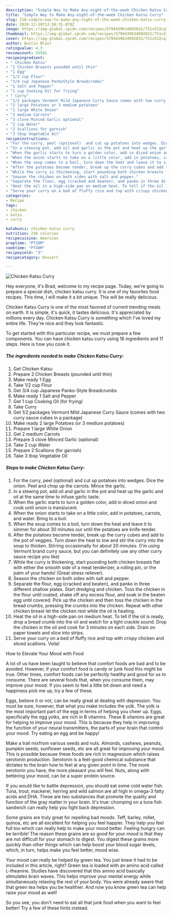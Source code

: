 ```yaml
---
description: "Simple Way to Make Any-night-of-the-week Chicken Katsu Curry"
title: "Simple Way to Make Any-night-of-the-week Chicken Katsu Curry"
slug: 218-simple-way-to-make-any-night-of-the-week-chicken-katsu-curry
date: 2020-12-20T13:58:15.078Z
image: https://img-global.cpcdn.com/recipes/5794439634092032/751x532cq70/chicken-katsu-curry-recipe-main-photo.jpg
thumbnail: https://img-global.cpcdn.com/recipes/5794439634092032/751x532cq70/chicken-katsu-curry-recipe-main-photo.jpg
cover: https://img-global.cpcdn.com/recipes/5794439634092032/751x532cq70/chicken-katsu-curry-recipe-main-photo.jpg
author: Dustin Blair
ratingvalue: 4.3
reviewcount: 33581
recipeingredient:
- " Chicken Katsu"
- "2 Chicken Breasts pounded until thin"
- "1 Egg"
- "1/2 cup Flour"
- "3/4 cup Japanese PankoStyle Breadcrumbs"
- "1 Salt and Pepper"
- "1 cup Cooking Oil for frying"
- " Curry"
- "1/2 packages Vermont Mild Japanese Curry Sauce comes with two curry sauce cubes in a package"
- "2 large Potatoes or 3 medium potatoes"
- "1 large White Onion"
- "2 medium Carrots"
- "3 clove Minced Garlic optional"
- "2 cup Water"
- "2 Scallions for garnish"
- "3 tbsp Vegetable Oil"
recipeinstructions:
- "For the curry, peel (optional)  and cut up potatoes into wedges. Dice the onion. Peel and chop up the carrots. Mince the garlic."
- "In a stewing pot, add oil and garlic in the pot and heat up the garlic and oil at the same time to infuse garlic taste."
- "When the garlic starts to turn a golden color, add in diced onion and cook until onion is translucent."
- "When the onion starts to take on a little color, add in potatoes, carrots, and water. Bring to a boil."
- "When the soup comes to a boil, turn down the heat and leave it to simmer for about 30 minutes our until the potatoes are knife-tender."
- "After the potatoes become tender, break up the curry cubes and add to the pot of veggies. Turn down the heat to low and stir the curry into the soup to thicken. Stirring occasionally for about 20 minutes.          (I&#39;m using Vermont brand curry sauce, but you can definitely use any other curry sauce recipe you like)"
- "While the curry is thickening, start pounding both chicken breasts flat with either the smooth side of a meat tenderizer, a rolling pin, or the palm of your hands! (Great stress reliever)."
- "Season the chicken on both sides with salt and pepper."
- "Separate the flour, egg (cracked and beaten), and panko in three different shallow plates. Start dredging and chicken. Toss the chicken in the flour until coated, shake off any excess flour, and soak in the beaten egg until covered. Pick up the chicken and then toss the chicken in the bread crumbs, pressing the crumbs into the chicken. Repeat with other chicken breast let the chicken rest while the oil is heating."
- "Heat the oil in a high-side pan on medium heat. To tell if the oil is ready, drop a bread crumb into the oil and watch for a light crackle sound. Drop the chicken in the oil and cook for 3 minutes on each side. Drain on paper towels and slice into strips."
- "Serve your curry on a bed of fluffy rice and top with crispy chicken and sliced scallions. Voila!"
categories:
- Recipe
tags:
- chicken
- katsu
- curry

katakunci: chicken katsu curry 
nutrition: 236 calories
recipecuisine: American
preptime: "PT20M"
cooktime: "PT48M"
recipeyield: "3"
recipecategory: Dessert

---
```



![Chicken Katsu Curry](https://img-global.cpcdn.com/recipes/5794439634092032/751x532cq70/chicken-katsu-curry-recipe-main-photo.jpg)

Hey everyone, it's Brad, welcome to my recipe page. Today, we're going to prepare a special dish, chicken katsu curry. It is one of my favorites food recipes. This time, I will make it a bit unique. This will be really delicious.

Chicken Katsu Curry is one of the most favored of current trending meals on earth. It is simple, it's quick, it tastes delicious. It's appreciated by millions every day. Chicken Katsu Curry is something which I've loved my entire life. They're nice and they look fantastic.




To get started with this particular recipe, we must prepare a few components. You can have chicken katsu curry using 16 ingredients and 11 steps. Here is how you cook it.

<!--inarticleads1-->

##### The ingredients needed to make Chicken Katsu Curry:

1. Get  Chicken Katsu
1. Prepare 2 Chicken Breasts (pounded until thin)
1. Make ready 1 Egg
1. Take 1/2 cup Flour
1. Get 3/4 cup Japanese Panko-Style Breadcrumbs
1. Make ready 1 Salt and Pepper
1. Get 1 cup Cooking Oil (for frying)
1. Take  Curry
1. Get 1/2 packages Vermont Mild Japanese Curry Sauce (comes with two curry sauce cubes in a package)
1. Make ready 2 large Potatoes (or 3 medium potatoes)
1. Prepare 1 large White Onion
1. Get 2 medium Carrots
1. Prepare 3 clove Minced Garlic (optional)
1. Take 2 cup Water
1. Prepare 2 Scallions (for garnish)
1. Take 3 tbsp Vegetable Oil




<!--inarticleads2-->

##### Steps to make Chicken Katsu Curry:

1. For the curry, peel (optional)  and cut up potatoes into wedges. Dice the onion. Peel and chop up the carrots. Mince the garlic.
1. In a stewing pot, add oil and garlic in the pot and heat up the garlic and oil at the same time to infuse garlic taste.
1. When the garlic starts to turn a golden color, add in diced onion and cook until onion is translucent.
1. When the onion starts to take on a little color, add in potatoes, carrots, and water. Bring to a boil.
1. When the soup comes to a boil, turn down the heat and leave it to simmer for about 30 minutes our until the potatoes are knife-tender.
1. After the potatoes become tender, break up the curry cubes and add to the pot of veggies. Turn down the heat to low and stir the curry into the soup to thicken. Stirring occasionally for about 20 minutes.          (I&#39;m using Vermont brand curry sauce, but you can definitely use any other curry sauce recipe you like)
1. While the curry is thickening, start pounding both chicken breasts flat with either the smooth side of a meat tenderizer, a rolling pin, or the palm of your hands! (Great stress reliever).
1. Season the chicken on both sides with salt and pepper.
1. Separate the flour, egg (cracked and beaten), and panko in three different shallow plates. Start dredging and chicken. Toss the chicken in the flour until coated, shake off any excess flour, and soak in the beaten egg until covered. Pick up the chicken and then toss the chicken in the bread crumbs, pressing the crumbs into the chicken. Repeat with other chicken breast let the chicken rest while the oil is heating.
1. Heat the oil in a high-side pan on medium heat. To tell if the oil is ready, drop a bread crumb into the oil and watch for a light crackle sound. Drop the chicken in the oil and cook for 3 minutes on each side. Drain on paper towels and slice into strips.
1. Serve your curry on a bed of fluffy rice and top with crispy chicken and sliced scallions. Voila!




How to Elevate Your Mood with Food


A lot of us have been taught to believe that comfort foods are bad and to be avoided. However, if your comfort food is candy or junk food this might be true. Other times, comfort foods can be perfectly healthy and good for us to consume. There are several foods that, when you consume them, may improve your mood. If you seem to feel a little bit down and need a happiness pick me up, try a few of these.

Eggs, believe it or not, can be really great at dealing with depression. You must be sure, however, that what you make includes the yolk. The yolk is the most important part of the egg in terms of helping you cheer up. Eggs, specifically the egg yolks, are rich in B vitamins. These B vitamins are great for helping to improve your mood. This is because they help in improving the function of your neural transmitters, the parts of your brain that control your mood. Try eating an egg and be happy!

Make a trail mixfrom various seeds and nuts. Almonds, cashews, peanuts, pumpkin seeds, sunflower seeds, etc are all great for improving your mood. This is possible because these foods are rich in magnesium which raises serotonin production. Serotonin is a feel-good chemical substance that dictates to the brain how to feel at any given point in time. The more serotonin you have, the more pleasant you will feel. Nuts, along with bettering your mood, can be a super protein source.

If you would like to battle depression, you should eat some cold water fish. Tuna, trout, mackerel, herring and wild salmon are all high in omega-3 fatty acids and DHA. These are two substances that promote the quality and function of the gray matter in your brain. It's true: chomping on a tuna fish sandwich can really help you fight back depression. 

Some grains are truly great for repelling bad moods. Teff, barley, millet, quinoa, etc are all excellent for helping you feel happier. They help you feel full too which can really help to make your mood better. Feeling hungry can be terrible! The reason these grains are so good for your mood is that they are not difficult for your stomach to digest. You digest these grains more quickly than other things which can help boost your blood sugar levels, which, in turn, helps make you feel better, mood wise.

Your mood can really be helped by green tea. You just knew it had to be included in this article, right? Green tea is loaded with an amino acid called L-theanine. Studies have discovered that this amino acid basically stimulates brain waves. This helps improve your mental energy while simultaneously relaxing the rest of your body. You were already aware that that green tea helps you be healthier. And now you know green tea can help raise your mood as well!

So you see, you don't need to eat all that junk food when you want to feel better! Try  a few  of  these  hints  instead.


